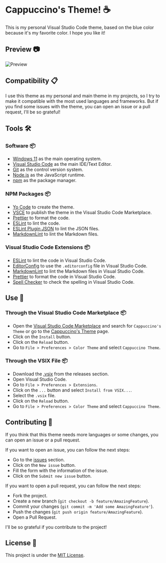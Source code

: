 # Cappuccino's Theme! ☕

This is my personal Visual Studio Code theme, based on the blue color because it's my favorite color. I hope you like it!

## Preview 📷

![Preview](https://storage.googleapis.com/cappuccino-theme/previews/CappuccinoVSCodeTheme.png)

## Compatibility 📋

I use this theme as my personal and main theme in my projects, so I try to make it compatible with the most used
languages and frameworks. But if you find some issues with the theme, you can open an issue or a pull request,
I'll be so grateful!

## Tools 🛠️

### Software 📦

- [Windows 11](https://www.microsoft.com/en-us/windows/windows-11) as the main operating system.
- [Visual Studio Code](https://code.visualstudio.com/) as the main IDE/Text Editor.
- [Git](https://git-scm.com) as the control version system.
- [Node.js](https://nodejs.org/en/) as the JavaScript runtime.
- [npm](https://www.npmjs.com/) as the package manager.

### NPM Packages 📦

- [Yo Code](https://npmjs.com/package/generator-code) to create the
    theme.
- [VSCE](https://www.npmjs.com/package/@vscode/vsce) to publish the theme in the Visual Studio Code Marketplace.
- [Prettier](https://www.npmjs.com/package/prettier) to format the code.
- [ESLint](https://www.npmjs.com/package/eslint) to lint the code.
- [ESLint Plugin JSON](https://www.npmjs.com/package/eslint-plugin-json) to lint the JSON files.
- [MarkdownLint](https://www.npmjs.com/package/markdownlint) to lint the Markdown files.

### Visual Studio Code Extensions 📦

- [ESLint](https://marketplace.visualstudio.com/items?itemName=dbaeumer.vscode-eslint) to lint the code in Visual
    Studio Code.
- [EditorConfig](https://marketplace.visualstudio.com/items?itemName=EditorConfig.EditorConfig) to use the
    `.editorconfig` file in Visual Studio Code.
- [MarkdownLint](https://marketplace.visualstudio.com/items?itemName=DavidAnson.vscode-markdownlint) to lint the
    Markdown files in Visual Studio Code.
- [Prettier](https://marketplace.visualstudio.com/items?itemName=esbenp.prettier-vscode) to format the code in Visual
    Studio Code.
- [Spell Checker](https://marketplace.visualstudio.com/items?itemName=streetsidesoftware.code-spell-checker) to check
    the spelling in Visual Studio Code.

## Use 🚀

### Through the Visual Studio Code Marketplace 📦

- Open the [Visual Studio Code Marketplace](https://marketplace.visualstudio.com/vscode) and search for `Cappuccino's Theme`
    or go to the [Cappuccino's Theme](https://marketplace.visualstudio.com/items?itemName=Cappuccino093.CappuccinoVSCodeTheme)
    page.
- Click on the `Install` button.
- Click on the `Reload` button.
- Go to `File > Preferences > Color Theme` and select `Cappuccino Theme`.

### Through the VSIX File 📦

- Download the [.vsix](https://github.com/Cappuccino093/CappuccinoVSCodeTheme/releases) from the releases section.
- Open Visual Studio Code.
- Go to `File > Preferences > Extensions`.
- Click on the `...` button and select `Install from VSIX...`.
- Select the `.vsix` file.
- Click on the `Reload` button.
- Go to `File > Preferences > Color Theme` and select `Cappuccino Theme`.

## Contributing 🤝

If you think that this theme needs more languages or some changes, you can open an issue or a pull request.

If you want to open an issue, you can follow the next steps:

- Go to the [issues](https://github.com/Cappuccino093/CappuccinoVSCodeTheme/issues) section.
- Click on the `New issue` button.
- Fill the form with the information of the issue.
- Click on the `Submit new issue` button.

If you want to open a pull request, you can follow the next steps:

- Fork the project.
- Create a new branch (`git checkout -b feature/AmazingFeature`).
- Commit your changes (`git commit -m 'Add some AmazingFeature'`).
- Push the changes (`git push origin feature/AmazingFeature`).
- Open a Pull Request.

I'll be so grateful if you contribute to the project!

## License 📄

This project is under the [MIT License](License.md).
